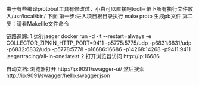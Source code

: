 由于有些编译protobuf工具有修改过，小白可以直接吧tool目录下所有执行文件放入/usr/local/bin/ 下面
第一步:进入项目根目录执行 make proto 生成pb文件
第二步：请看Makefile文件命令

链路追踪:
1.运行jaeger
docker run -d -it --restart=always -e COLLECTOR_ZIPKIN_HTTP_PORT=9411 -p5775:5775/udp -p6831:6831/udp -p6832:6832/udp  -p5778:5778 -p16686:16686 -p14268:14268 -p9411:9411 jaegertracing/all-in-one:latest
2.打开浏览器访问
 http://ip:16686

自动文档:
    浏览器打开 http://ip:9091/swagger-ui/  然后搜索  http://ip:9091/swagger/hello.swagger.json
